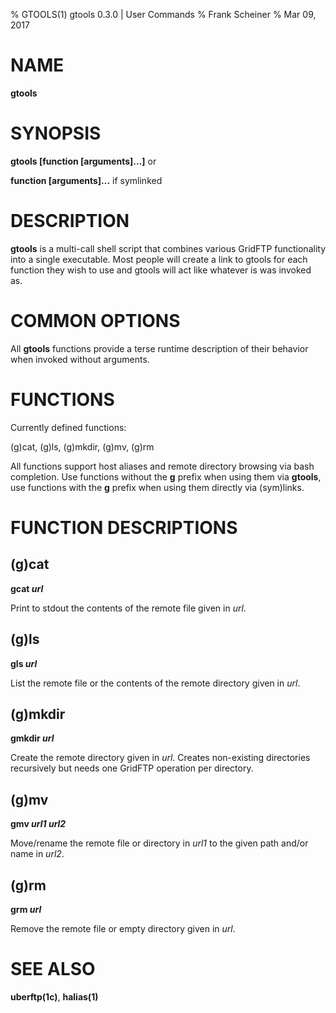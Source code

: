 % GTOOLS(1) gtools 0.3.0 | User Commands
% Frank Scheiner
% Mar 09, 2017


# NAME #

**gtools**


# SYNOPSIS #

**gtools [function [arguments]...]** or

**function [arguments]...** if symlinked


# DESCRIPTION #

**gtools** is a multi-call shell script that combines various GridFTP
functionality into a single executable. Most people will create a
link to gtools for each function they wish to use and gtools will
act like whatever is was invoked as.


# COMMON OPTIONS #

All **gtools** functions provide a terse runtime description of their behavior
when invoked without arguments.

# FUNCTIONS #

Currently defined functions:

(g)cat, (g)ls, (g)mkdir, (g)mv, (g)rm

All functions support host aliases and remote directory browsing via bash completion. Use functions without the **g** prefix when using them via **gtools**, use functions with the **g** prefix when using them directly via (sym)links.

# FUNCTION DESCRIPTIONS #

## (g)cat ##

**gcat _url_**

Print to stdout the contents of the remote file given in _url_.

## (g)ls ##

**gls _url_**

List the remote file or the contents of the remote directory given in _url_.

## (g)mkdir ##

**gmkdir _url_**

Create the remote directory given in _url_. Creates non-existing directories
recursively but needs one GridFTP operation per directory.

## (g)mv ##

**gmv _url1_ _url2_**

Move/rename the remote file or directory in _url1_ to the given path and/or
name in _url2_.

## (g)rm ##

**grm _url_**

Remove the remote file or empty directory given in _url_.


# SEE ALSO #

**uberftp(1c)**, **halias(1)**
